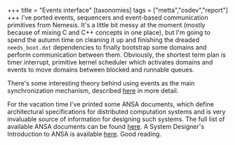 +++
title = "Events interface"
[taxonomies]
tags = ["metta","osdev","report"]
+++
I've ported events, sequencers and event-based communication primitives from Nemesis. It's a little bit messy at the moment (mostly because of mixing C and C++ concepts in one place), but I'm going to spend the autumn time on cleaning it up and finishing the dreaded `needs_boot.dot` dependencies to finally bootstrap some domains and perform communication between them. Obviously, the shortest term plan is timer interrupt, primitive kernel scheduler which activates domains and events to move domains between blocked and runnable queues.

There's some interesting theory behind using events as the main synchronization mechanism, described [here](https://www.microsoft.com/en-us/research/wp-content/uploads/2016/02/UCAM-CL-TR-361.pdf) in more detail.

For the vacation time I've printed some ANSA documents, which define architectural specifications for distributed computation systems and is very invaluable source of information for designing such systems. The full list of available ANSA documents can be found [here](https://www.computerconservationsociety.org/ansa/). A System Designer's Introduction to ANSA is available [here](https://www.computerconservationsociety.org/ansa/91/RC25300.pdf). Good reading.
